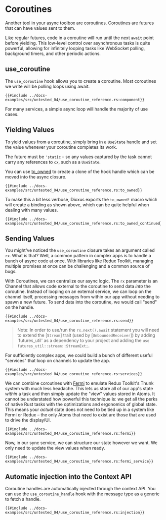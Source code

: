 # Coroutines

Another tool in your async toolbox are coroutines. Coroutines are futures that can have values sent to them.

Like regular futures, code in a coroutine will run until the next `await` point before yielding. This low-level control over asynchronous tasks is quite powerful, allowing for infinitely looping tasks like WebSocket polling, background timers, and other periodic actions.

## use_coroutine

The `use_coroutine` hook allows you to create a coroutine. Most coroutines we write will be polling loops using await.

```rust, no_run
{{#include ../docs-examples/src/untested_04/use_coroutine_reference.rs:component}}
```

For many services, a simple async loop will handle the majority of use cases.

## Yielding Values

To yield values from a coroutine, simply bring in a `UseState` handle and set the value whenever your coroutine completes its work.

The future must be `'static` – so any values captured by the task cannot carry any references to `cx`, such as a `UseState`.

You can use [to_owned](https://doc.rust-lang.org/std/borrow/trait.ToOwned.html#tymethod.to_owned) to create a clone of the hook handle which can be moved into the async closure.

```rust, no_run
{{#include ../docs-examples/src/untested_04/use_coroutine_reference.rs:to_owned}}
```

To make this a bit less verbose, Dioxus exports the `to_owned!` macro which will create a binding as shown above, which can be quite helpful when dealing with many values.

```rust, no_run
{{#include ../docs-examples/src/untested_04/use_coroutine_reference.rs:to_owned_continued}}
```

## Sending Values

You might've noticed the `use_coroutine` closure takes an argument called `rx`. What is that? Well, a common pattern in complex apps is to handle a bunch of async code at once. With libraries like Redux Toolkit, managing multiple promises at once can be challenging and a common source of bugs.

With Coroutines, we can centralize our async logic. The `rx` parameter is an Channel that allows code external to the coroutine to send data _into_ the coroutine. Instead of looping on an external service, we can loop on the channel itself, processing messages from within our app without needing to spawn a new future. To send data into the coroutine, we would call "send" on the handle.

```rust, no_run
{{#include ../docs-examples/src/untested_04/use_coroutine_reference.rs:send}}
```

> Note: In order to use/run the `rx.next().await` statement you will need to extend the [`Stream`] trait (used by [`UnboundedReceiver`]) by adding 'futures_util' as a dependency to your project and adding the `use futures_util::stream::StreamExt;`.

For sufficiently complex apps, we could build a bunch of different useful "services" that loop on channels to update the app.

```rust, no_run
{{#include ../docs-examples/src/untested_04/use_coroutine_reference.rs:services}}
```

We can combine coroutines with [Fermi](https://docs.rs/fermi/latest/fermi/index.html) to emulate Redux Toolkit's Thunk system with much less headache. This lets us store all of our app's state _within_ a task and then simply update the "view" values stored in Atoms. It cannot be understated how powerful this technique is: we get all the perks of native Rust tasks with the optimizations and ergonomics of global state. This means your _actual_ state does not need to be tied up in a system like Fermi or Redux – the only Atoms that need to exist are those that are used to drive the display/UI.

```rust, no_run
{{#include ../docs-examples/src/untested_04/use_coroutine_reference.rs:fermi}}
```

Now, in our sync service, we can structure our state however we want. We only need to update the view values when ready.

```rust, no_run
{{#include ../docs-examples/src/untested_04/use_coroutine_reference.rs:fermi_service}}
```

## Automatic injection into the Context API

Coroutine handles are automatically injected through the context API. You can use the `use_coroutine_handle` hook with the message type as a generic to fetch a handle.

```rust, no_run
{{#include ../docs-examples/src/untested_04/use_coroutine_reference.rs:injection}}
```
